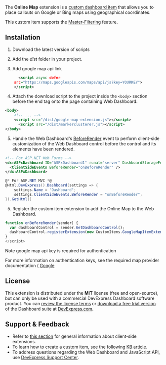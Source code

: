 The **Online Map** extension is a [custom dashboard item](https://www.devexpress.com/Support/Center/Question/Details/T491984) that allows you to place callouts on Google or Bing maps using geographical coordinates.

This custom item supports the [Master-Filtering](https://documentation.devexpress.com/#Dashboard/CustomDocument117060) feature.


## Installation

1. Download the latest version of scripts 

2. Add the *dist* folder in your project.

3. Add google map api link
```xml
      <script async defer
    src="https://maps.googleapis.com/maps/api/js?key=YOURKEY">
    </script>
```

4. Attach the download script to the project inside the `<body>` section before the end tag onto the page containing Web Dashboard.
```xml
<body>
    <!-- ... -->
    <script src="/dist/google-map-extension.js"></script>
      <script src="/dist/markerclusterer.js"></script>
</body>
```
5. Handle the Web Dashboard's [BeforeRender](https://documentation.devexpress.com/#Dashboard/DevExpressDashboardWebScriptsASPxClientDashboard_BeforeRendertopic) event to perform client-side customization of the Web Dashboard control before the control and its elements have been rendered.
```xml
<!-- For ASP.NET Web Forms -->
<dx:ASPxDashboard ID="ASPxDashboard1" runat="server" DashboardStorageFolder="~/App_Data/Dashboards">
  <ClientSideEvents BeforeRender="onBeforeRender" />
</dx:ASPxDashboard>
```
```C#
@* For ASP.NET MVC *@
@Html.DevExpress().Dashboard(settings => {
    settings.Name = "Dashboard";
    settings.ClientSideEvents.BeforeRender = "onBeforeRender";
}).GetHtml()
```

5. Register the custom item extension to add the Online Map to the Web Dashboard.

```javascript
function onBeforeRender(sender) {
  var dashboardControl = sender.GetDashboardControl();
  dashboardControl.registerExtension(new CustomItems.GoogleMapItemExtension(dashboardControl));
}
</script>
```

Note google map api key is required for authentication

For more information on authentication keys, see the required map provider documentation ( [Google](https://developers.google.com/maps/documentation/javascript/get-api-key?hl=en)

## License
This extension is distributed under the **MIT** license (free and open-source), but can only be used with a commercial DevExpress Dashboard software product. You can [review the license terms](https://www.devexpress.com/Support/EULAs/NetComponents.xml) or [download a free trial version](https://go.devexpress.com/DevExpressDownload_UniversalTrial.aspx) of the Dashboard suite at [DevExpress.com](https://www.devexpress.com).

## Support & Feedback

* Refer to [this section](https://documentation.devexpress.com/#Dashboard/CustomDocument117232) for general information about client-side extensions.
* To learn how to create a custom item, see the following [KB article](https://www.devexpress.com/Support/Center/Question/Details/T491984).
* To address questions regarding the Web Dashboard and JavaScript API, use [DevExpress Support Center](https://www.devexpress.com/Support/Center).
